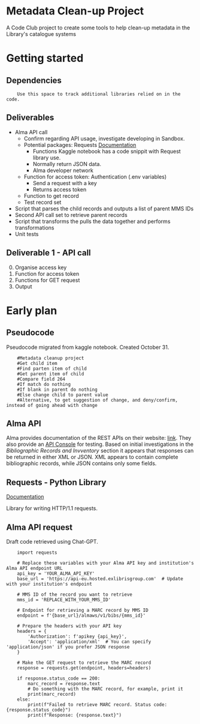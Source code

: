 # Metadata Clean-up Project

A Code Club project to create some tools to help clean-up metadata in the Library's catalogue systems

# Getting started

## Dependencies

        Use this space to track additional libraries relied on in the code.

## Deliverables

- Alma API call
    - Confirm regarding API usage, investigate developing in Sandbox.
    - Potential packages: Requests [Documentation](https://requests.readthedocs.io/en/latest/)
        - Functions Kaggle notebook has a code snippit with Request library use.
        - Normally return JSON data.
        - Alma developer network
    - Function for access token: Authentication (.env variables)
        - Send a request with a key
        - Returns access token
    - Function to get record
    - Test record set
- Script that parses the child records and outputs a list of parent MMS IDs
- Second API call set to retrieve parent records
- Script that transforms the pulls the data together and performs transformations
- Unit tests

## Deliverable 1 - API call  
0. Organise access key
1. Function for access token
2. Functions for GET request
3. Output

# Early plan 

## Pseudocode  
Pseudocode migrated from kaggle notebook. Created October 31.

        #Metadata cleanup project  
        #Get child item  
        #Find parten item of child  
        #Get parent item of child  
        #Compare field 264  
        #If match do nothing  
        #If blank in parent do nothing  
        #Else change child to parent value  
        #Alternative, to get suggestion of change, and deny/confirm, instead of going ahead with change  

## Alma API

Alma provides documentation of the REST APIs on their website: [link](https://developers.exlibrisgroup.com/alma/apis/). They also provide an [API Console](https://developers.exlibrisgroup.com/console/) for testing. Based on initial investigations in the *Bibliographic Records and Invventory* section it appears that responses can be returned in either XML or JSON. XML appears to contain complete bibliographic records, while JSON contains only some fields.

## Requests - Python Library

[Documentation](https://requests.readthedocs.io/en/latest/)

Library for writing HTTP/1.1 requests. 

## Alma API request  
Draft code retrieved using Chat-GPT.


        import requests  

        # Replace these variables with your Alma API key and institution's Alma API endpoint URL
        api_key = 'YOUR_ALMA_API_KEY'
        base_url = 'https://api-eu.hosted.exlibrisgroup.com'  # Update with your institution's endpoint

        # MMS ID of the record you want to retrieve
        mms_id = 'REPLACE_WITH_YOUR_MMS_ID'

        # Endpoint for retrieving a MARC record by MMS ID
        endpoint = f'{base_url}/almaws/v1/bibs/{mms_id}'

        # Prepare the headers with your API key
        headers = {
            'Authorization': f'apikey {api_key}',
            'Accept': 'application/xml'  # You can specify 'application/json' if you prefer JSON response
        }

        # Make the GET request to retrieve the MARC record
        response = requests.get(endpoint, headers=headers)

        if response.status_code == 200:
            marc_record = response.text
            # Do something with the MARC record, for example, print it
            print(marc_record)
        else:
            print(f"Failed to retrieve MARC record. Status code: {response.status_code}")
            print(f"Response: {response.text}")

